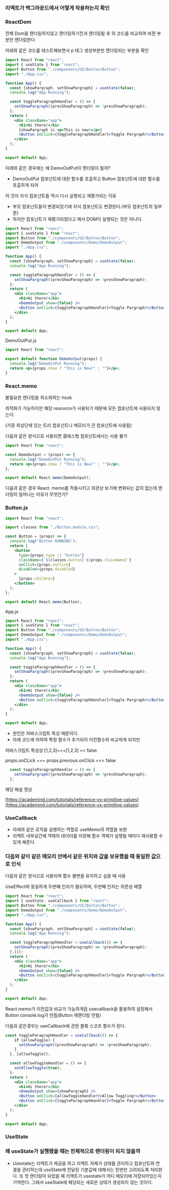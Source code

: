 ### 리엑트가 백그라운드에서 어떻게 작용하는지 확인

### ReactDom

전체 Dom을 랜더링하지않고 랜더링하기전과 랜더링될 후 의 코드를 비교하여 바뀐 부분만 랜더링한다.

아래와 같은 코드를 테스트해보면서 p 태그 생성부분만 랜더링되는 부분을 확인

```jsx
import React from "react";
import { useState } from "react";
import Button from "./components/UI/Button/Button";
import "./App.css";

function App() {
  const [showPargraph, setShowPargraph] = useState(false);
  console.log("App Running");

  const toggleParagraphHandler = () => {
    setShowPargraph((prevShowParagraph) => !prevShowParagraph);
  };
  return (
    <div className="app">
      <h1>Hi there!</h1>
      {showPargraph && <p>This is new!</p>}
      <Button onClick={toggleParagraphHandler}>Toggle Pargraph!</Button>
    </div>
  );
}

export default App;
```

아래와 같은 경우에는 왜 DemoOutPut이 랜더링이 될까?

- DemoOutPut 컴포넌트에 대한 함수를 호출하고 Button 컴포넌트에 대한 함수를 호출하게 되어

이 것이 자식 컴포넌트들 역시 다시 실행되고 재평가되는 이유

- 부모 컴포넌트들이 변경되었기에 자식 컴포넌트도 변경된다.(부모 컴포넌트의 일부분)
- 하지만 컴포넌트가 재평가되었다고 해서 DOM이 실행되는 것은 아니다.

```jsx
import React from "react";
import { useState } from "react";
import Button from "./components/UI/Button/Button";
import DemoOutput from "./components/Demo/DemoOutput";
import "./App.css";

function App() {
  const [showPargraph, setShowPargraph] = useState(false);
  console.log("App Running");

  const toggleParagraphHandler = () => {
    setShowPargraph((prevShowParagraph) => !prevShowParagraph);
  };
  return (
    <div className="app">
      <h1>Hi there!</h1>
      <DemoOutput show={false} />
      <Button onClick={toggleParagraphHandler}>Toggle Pargraph!</Button>
    </div>
  );
}

export default App;
```

DemoOutPut.js

```jsx
import React from "react";

export default function DemoOutput(props) {
  console.log("DemoOutPut Running");
  return <p>{props.show ? "This is New!" : ""}</p>;
}
```

### React.memo

불필요한 랜더링을 최소화하는 hook

최적화가 가능하지만 해당 resource가 사용되기 때문에 모든 컴포넌트에 사용되지 않는다.

(가장 최상단에 있는 트리 컴포넌트나 메모리가 큰 컴포넌트에 사용됨) 

다음과 같은 양식으로 사용되면 클래스형 컴포넌트에서는 사용 불가

```jsx
import React from "react";

const DemoOutput = (props) => {
  console.log("DemoOutPut Running");
  return <p>{props.show ? "This is New!" : ""}</p>;
};

export default React.memo(DemoOutput);
```

다음과 같은 경우 React. memo를 적용시키고 외관상 보기에 변화되는 값이 없는데 랜더링이 일어나는 이유가 무엇인가?



### Button.js

```jsx
import React from "react";

import classes from "./Button.module.css";

const Button = (props) => {
  console.log("Button RUNNING");
  return (
    <button
      type={props.type || "button"}
      className={`${classes.button} ${props.className}`}
      onClick={props.onClick}
      disabled={props.disabled}
    >
      {props.children}
    </button>
  );
};

export default React.memo(Button);
```

App.js

```jsx
import React from "react";
import { useState } from "react";
import Button from "./components/UI/Button/Button";
import DemoOutput from "./components/Demo/DemoOutput";
import "./App.css";

function App() {
  const [showPargraph, setShowPargraph] = useState(false);
  console.log("App Running");

  const toggleParagraphHandler = () => {
    setShowPargraph((prevShowParagraph) => !prevShowParagraph);
  };
  return (
    <div className="app">
      <h1>Hi there!</h1>
      <DemoOutput show={false} />
      <Button onClick={toggleParagraphHandler}>Toggle Pargraph!</Button>
    </div>
  );
}

export default App;
```

- 원인은 자바스크립트 특성 때문이다.
- 아래 코드에 의하여 특정 함수가 추가되어 이전함수와 비교하게 되지만

자바스크립트 특성상 [1,2,3]===[1,2,3] << false

props.onCLick === props.previous.onClick <<< false

```jsx
  const toggleParagraphHandler = () => {
    setShowPargraph((prevShowParagraph) => !prevShowParagraph);
  };
```

해당 해설 영상

[https://academind.com/tutorials/reference-vs-primitive-values](https://academind.com/tutorials/reference-vs-primitive-values)

 

### UseCallback

- 아래와 같은 로직을 실행하는 역할로 useMemo의 역할을 보완
- 리엑트 내부공간에 객체의 데이터를 저장해 함수 객체가 실행될 때마다 재사용할 수 있게 해준다.

### 다음와 같이 같은 메모리 안에서 같은 위치와 값을 보유했을 때 동일한 값으로 인식



다음과 같은 양식으로 사용되며 함수 불변을 유지하고 싶을 때 사용

UseEffect와 동일하게 두번째 인자가 필요하며, 두번째 인자는 의존성 배열

```jsx
import React from "react";
import { useState, useCallback } from "react";
import Button from "./components/UI/Button/Button";
import DemoOutput from "./components/Demo/DemoOutput";
import "./App.css";

function App() {
  const [showPargraph, setShowPargraph] = useState(false);
  console.log("App Running");

  const toggleParagraphHandler = useCallback(() => {
    setShowPargraph((prevShowParagraph) => !prevShowParagraph);
  },[]);
  return (
    <div className="app">
      <h1>Hi there!</h1>
      <DemoOutput show={false} />
      <Button onClick={toggleParagraphHandler}>Toggle Pargraph!</Button>
    </div>
  );
}

export default App;
```

 React.memo가 이전값과 비교가 가능하게끔 usecallback을 활용하여 설정해서 Button console.log가 안뜸(Button 재랜더링 안됨)



다음과 같은경우는  useCallback에 관한 블록 스코프 함수가 된다.

```jsx
const toggleParagraphHandler = useCallback(() => {
    if (allowToggle) {
      setShowPargraph((prevShowParagraph) => !prevShowParagraph);
    }
  }, [allowToggle]);

  const allowToggleHandler = () => {
    setAllowToggle(true);
  };
  return (
    <div className="app">
      <h1>Hi there!</h1>
      <DemoOutput show={showPargraph} />
      <Button onClick={allowToggleHandler}>Allow Toggling!</Button>
      <Button onClick={toggleParagraphHandler}>Toggle Pargraph!</Button>
    </div>
  );
}

export default App;
```

### UseState

### 왜 useState가 실행됐을 때는 전체적으로 랜더링이 되지 않을까

- Usestate는 리엑트가 제공을 하고 리엑트 자체가 상태를 관리하고 컴포넌트와 연결을 관리하는데 useState에 전달된 기본값에 대해서는 한번만 고려되도록 처리한다. 또 첫 랜더링이 되었을 때 리엑트가 usestate가 어디 메모리에 저장되어있는지 기억한다. 그래서 useState에 해당되는 새로운 상태가 생성되지 않는 것이다.


